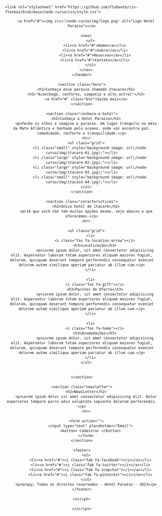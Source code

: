 
<!DOCTYPE html>
<html lang="pt-br">
<head>
    <meta charset="UTF-8">
    <meta http-equiv="X-UA-Compatible" content="IE=edge">
    <meta name="viewport" content="width=device-width, initial-scale=1.0">
    <title>Hotel Paraiso</title>
    <link rel="stylesheet" href="https://github.com/FtxDante/css-flexbox/blob/main/node-curso/css/reset.css">
    <link rel="preconnect" href="https://fonts.gstatic.com">
    <link href="https://fonts.googleapis.com/css2?family=Open+Sans:ital,wght@0,300;0,400;0,600;0,700;0,800;1,300;1,400;1,600;1,700;1,800&display=swap" rel="stylesheet">
    <link href="https://github.com/FtxDante/css-flexbox/blob/main/node-curso/css/fontawesome-free-5.15.2-web/css/all.css" rel="stylesheet">

    <link rel="stylesheet" href="https://github.com/FtxDante/css-flexbox/blob/main/node-curso/css/style.css">
</head>
<body>
    <header>

        <a href="#"><img src="/node-curso/img/logo.png" alt="Logo Hotel Paraiso"></a>

        <nav>
            <ul>
                <li><a href="#">Home</a></li>
                <li><a href="#">Sobre</a></li>
                <li><a href="#">Reservas</a></li>
                <li><a href="#">Contato</a></li>
            </ul>
        </nav>
    </header>

    <section class="hero">
        <h1>Conheça esse paraiso chamado Itacaré</h1>
        <h3>"Aconchego, conforto, simpatia e alto astral"</h3>
        <a href="#" class="btn">Saiba mais</a>
    </section>

    <section class="conheca-o-hotel">
        <h2>Conheça o Hotel Paraíso</h2>
        <p>Feche os olhos e imagine o paraíso. Um lugar tranquilo no meio da Mata Atlântica e banhado pelo oceano, onde voz encontra paz, comodidade, conforto e tranquilidade.</p>
        <hr>
        <ul class="grid">
            <li class="small" style="background-image: url(/node-curso/img/itacare-01.jpg);"></li>
            <li class="large" style="background-image: url(/node-curso/img/itacare-02.jpg);"></li>
            <li class="large" style="background-image: url(/node-curso/img/itacare-03.jpg);"></li>
            <li class="small" style="background-image: url(/node-curso/img/itacace-04.jpg);"></li>
        </ul>
    </section>

    <section class="caracteristicas">
        <h2>Uníco hotel de itacaré</h2>
        <p>Já que você não tem muitas opções mesmo, veja abaixo o que oferecemos.</p>
        <hr>

        <ul class="grid">
            <li>
                <i class="fas fa-location-arrow"></i>
                <h3>Localização</h3>
                <p>Lorem ipsum dolor, sit amet consectetur adipisicing elit. Aspernatur laborum totam asperiores aliquam maiores fugiat, dolorum, quisquam deserunt tempore perferendis consequatur eveniet dolorem autem similique aperiam pariatur ab illum cum.</p>
            </li>

            <li>
                <i class="fas fa-gift"></i>
                <h3>Pacotes de Oferta</h3>
                <p>Lorem ipsum dolor, sit amet consectetur adipisicing elit. Aspernatur laborum totam asperiores aliquam maiores fugiat, dolorum, quisquam deserunt tempore perferendis consequatur eveniet dolorem autem similique aperiam pariatur ab illum cum.</p>
            </li>

            <li>
                <i class="fas fa-home"></i>
                <h3>Acomodações</h3>
                <p>Lorem ipsum dolor, sit amet consectetur adipisicing elit. Aspernatur laborum totam asperiores aliquam maiores fugiat, dolorum, quisquam deserunt tempore perferendis consequatur eveniet dolorem autem similique aperiam pariatur ab illum cum.</p>
            </li>
        </ul>


    </section>

    <section class="newsletter">
        <h2>NewsLetter</h2>
        <p>Lorem ipsum dolor sit amet consectetur adipisicing elit. Dolor asperiores tempore porro odio voluptate sapiente dolorum perferendis.</p>
        <hr>

        <form action="">
            <input type="text" placeholder="Email">
            <button> Cadastrar </button>
        </form>
    </section>

    <footer>
        <ul>
            <li><a href="#"><i class="fab fa-facebook"></i></a></li>
            <li><a href="#"><i class="fab fa-twitter"></i></a></li>
            <li><a href="#"><i class="fab fa-snapchat"></i></a></li>
            <li><a href="#"><i class="fab fa-pinterest"></i></a></li>
        </ul>
        <p>&copy; Todos os direitos reservados - Hotel Paraíso - 2023</p>
    </footer>

    <script>
        
    </script>
</body>
</html>
